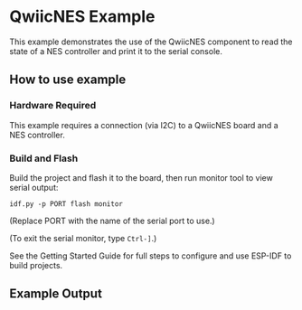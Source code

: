# QwiicNES Example

This example demonstrates the use of the QwiicNES component to read the state of
a NES controller and print it to the serial console.

## How to use example

### Hardware Required

This example requires a connection (via I2C) to a QwiicNES board and a NES
controller.

### Build and Flash

Build the project and flash it to the board, then run monitor tool to view serial output:

```
idf.py -p PORT flash monitor
```

(Replace PORT with the name of the serial port to use.)

(To exit the serial monitor, type ``Ctrl-]``.)

See the Getting Started Guide for full steps to configure and use ESP-IDF to build projects.

## Example Output

